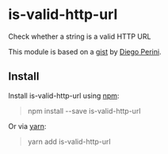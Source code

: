 # is-valid-http-url

Check whether a string is a valid HTTP URL

This module is based on a [gist](https://gist.github.com/dperini/729294) by [Diego Perini](https://github.com/dperini).

## Install

Install is-valid-http-url using [npm](https://www.npmjs.com):
> npm install --save is-valid-http-url

Or via [yarn](https://yarnpkg.com/en):
> yarn add is-valid-http-url


